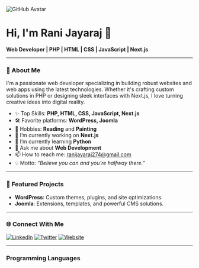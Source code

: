 ![GitHub Avatar](https://avatars.githubusercontent.com/u/ranijayaraj?v=4)

# Hi, I'm Rani Jayaraj 👋

**Web Developer | PHP | HTML | CSS | JavaScript | Next.js**

---

### 🚀 About Me

I'm a passionate web developer specializing in building robust websites and web apps using the latest technologies. Whether it's crafting custom solutions in PHP or designing sleek interfaces with Next.js, I love turning creative ideas into digital reality.

- ✨ Top Skills: **PHP, HTML, CSS, JavaScript, Next.js**
- 🛠️ Favorite platforms: **WordPress, Joomla**
- 🎨 Hobbies: **Reading** and **Painting**
- 🔭 I’m currently working on **Next.js**
- 🌱 I’m currently learning **Python**
- 💬 Ask me about **Web Development**
- 📫 How to reach me: ranijayaraj274@gmail.com
- 💡 Motto: _“Believe you can and you’re halfway there.”_

---

### 🌟 Featured Projects

- **WordPress**: Custom themes, plugins, and site optimizations.
- **Joomla**: Extensions, templates, and powerful CMS solutions.

---

### 🌐 Connect With Me

[![LinkedIn](https://img.shields.io/badge/LinkedIn-blue?logo=linkedin&logoColor=white)](YOUR_LINKEDIN_URL)
[![Twitter](https://img.shields.io/badge/Twitter-1DA1F2?logo=twitter&logoColor=white)](YOUR_TWITTER_URL)
[![Website](https://img.shields.io/badge/Website-000?logo=globe&logoColor=white)](YOUR_WEBSITE_URL)

---

### Programming Languages

<!-- Optionally, you can add GitHub stats here! -->

<!--
![Rani's GitHub Stats](https://github-readme-stats.vercel.app/api?username=ranijayaraj&show_icons=true&theme=radical)
-->
  
